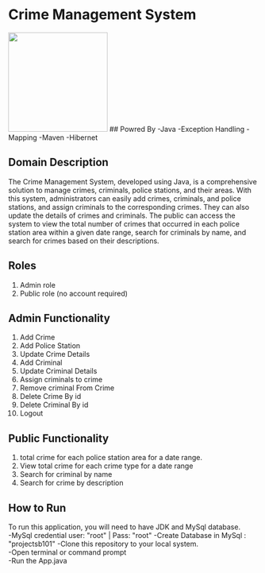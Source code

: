 # Crime Management System
<img src="https://user-images.githubusercontent.com/111178057/235991045-bcb53c7d-5f20-4cb4-8fc9-6149b8d90654.png" height="200px">
## Powred By
-Java
-Exception Handling
-Mapping
-Maven
-Hibernet

## Domain Description
The Crime Management System, developed using Java, is a comprehensive solution to manage crimes, criminals, police stations, and their areas. With this system, administrators can easily add crimes, criminals, and police stations, and assign criminals to the corresponding crimes. They can also update the details of crimes and criminals. The public can access the system to view the total number of crimes that occurred in each police station area within a given date range, search for criminals by name, and search for crimes based on their descriptions.



## Roles
1. Admin role
2. Public role (no account required)


## Admin Functionality
1. Add Crime
2. Add Police Station
3. Update Crime Details
4. Add Criminal
5. Update Criminal Details
6. Assign criminals to crime
7. Remove criminal From Crime
8. Delete Crime By id
9. Delete Criminal By id
10. Logout


## Public Functionality
1. total crime for each police station area for a date range.
2. View total crime for each crime type for a date range
3. Search for criminal by name
4. Search for crime by description

## How to Run
To run this application, you will need to have JDK and MySql database. <br>
-MySql credential user: "root"  |  Pass: "root"
-Create Database in MySql : "projectsb101"
-Clone this repository to your local system.<br>
-Open terminal or command prompt<br>
-Run the App.java<br>
